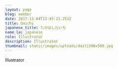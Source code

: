 ```yaml
---
layout: page
blog: member
date: 2017-11-04T12:45:13.251Z
title: Daichi
japanese_title: たかはしだいち
name_la: japanese
role: Illustrator
description: Illustrator
thumbnail: static/images/uploads/daiti500x500.jpg
---
```

Illustrator
